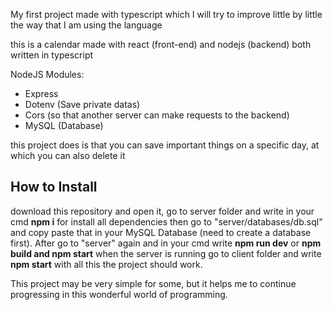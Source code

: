 My first project made with typescript which I will try to improve little by little the way that I am using the language

this is a calendar made with react (front-end) and nodejs (backend) both written in typescript

NodeJS Modules:

<ul>
  <li>Express</li>
  <li>Dotenv (Save private datas)</li>
  <li>Cors (so that another server can make requests to the backend)</li>
  <li>MySQL (Database)</li>
</ul>

this project does is that you can save important things on a specific day, at which you can also delete it

<h2>How to Install</h2>

download this repository and open it, go to server folder and write in your cmd <strong>npm i</strong> for install all dependencies then go to "server/databases/db.sql" and copy paste that in your MySQL Database (need to create a database first). After go to "server" again and in your cmd write <strong>npm run dev</strong> or <strong>npm build and npm start</strong> when the server is running go to client folder and write <strong>npm start</strong> with all this the project should work.

This project may be very simple for some, but it helps me to continue progressing in this wonderful world of programming.
